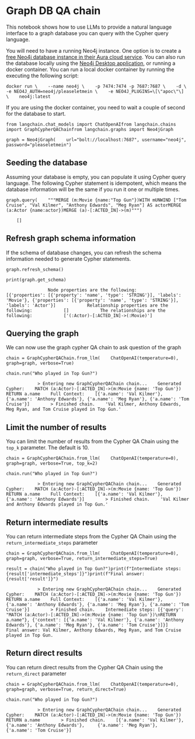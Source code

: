 Graph DB QA chain
=================

This notebook shows how to use LLMs to provide a natural language interface to a graph database you can query with the Cypher query language.

You will need to have a running Neo4j instance. One option is to create a [free Neo4j database instance in their Aura cloud service](https://neo4j.com/cloud/platform/aura-graph-database/). You can also run the database locally using the [Neo4j Desktop application](https://neo4j.com/download/), or running a docker container. You can run a local docker container by running the executing the following script:

    docker run \    --name neo4j \    -p 7474:7474 -p 7687:7687 \    -d \    -e NEO4J_AUTH=neo4j/pleaseletmein \    -e NEO4J_PLUGINS=\[\"apoc\"\]  \    neo4j:latest

If you are using the docker container, you need to wait a couple of second for the database to start.

    from langchain.chat_models import ChatOpenAIfrom langchain.chains import GraphCypherQAChainfrom langchain.graphs import Neo4jGraph

    graph = Neo4jGraph(    url="bolt://localhost:7687", username="neo4j", password="pleaseletmein")

Seeding the database[​](#seeding-the-database "Direct link to Seeding the database")
------------------------------------------------------------------------------------

Assuming your database is empty, you can populate it using Cypher query language. The following Cypher statement is idempotent, which means the database information will be the same if you run it one or multiple times.

    graph.query(    """MERGE (m:Movie {name:"Top Gun"})WITH mUNWIND ["Tom Cruise", "Val Kilmer", "Anthony Edwards", "Meg Ryan"] AS actorMERGE (a:Actor {name:actor})MERGE (a)-[:ACTED_IN]->(m)""")

        []

Refresh graph schema information[​](#refresh-graph-schema-information "Direct link to Refresh graph schema information")
------------------------------------------------------------------------------------------------------------------------

If the schema of database changes, you can refresh the schema information needed to generate Cypher statements.

    graph.refresh_schema()

    print(graph.get_schema)

                    Node properties are the following:            [{'properties': [{'property': 'name', 'type': 'STRING'}], 'labels': 'Movie'}, {'properties': [{'property': 'name', 'type': 'STRING'}], 'labels': 'Actor'}]            Relationship properties are the following:            []            The relationships are the following:            ['(:Actor)-[:ACTED_IN]->(:Movie)']            

Querying the graph[​](#querying-the-graph "Direct link to Querying the graph")
------------------------------------------------------------------------------

We can now use the graph cypher QA chain to ask question of the graph

    chain = GraphCypherQAChain.from_llm(    ChatOpenAI(temperature=0), graph=graph, verbose=True)

    chain.run("Who played in Top Gun?")

                > Entering new GraphCypherQAChain chain...    Generated Cypher:    MATCH (a:Actor)-[:ACTED_IN]->(m:Movie {name: 'Top Gun'})    RETURN a.name    Full Context:    [{'a.name': 'Val Kilmer'}, {'a.name': 'Anthony Edwards'}, {'a.name': 'Meg Ryan'}, {'a.name': 'Tom Cruise'}]        > Finished chain.    'Val Kilmer, Anthony Edwards, Meg Ryan, and Tom Cruise played in Top Gun.'

Limit the number of results[​](#limit-the-number-of-results "Direct link to Limit the number of results")
---------------------------------------------------------------------------------------------------------

You can limit the number of results from the Cypher QA Chain using the `top_k` parameter. The default is 10.

    chain = GraphCypherQAChain.from_llm(    ChatOpenAI(temperature=0), graph=graph, verbose=True, top_k=2)

    chain.run("Who played in Top Gun?")

                > Entering new GraphCypherQAChain chain...    Generated Cypher:    MATCH (a:Actor)-[:ACTED_IN]->(m:Movie {name: 'Top Gun'})    RETURN a.name    Full Context:    [{'a.name': 'Val Kilmer'}, {'a.name': 'Anthony Edwards'}]        > Finished chain.    'Val Kilmer and Anthony Edwards played in Top Gun.'

Return intermediate results[​](#return-intermediate-results "Direct link to Return intermediate results")
---------------------------------------------------------------------------------------------------------

You can return intermediate steps from the Cypher QA Chain using the `return_intermediate_steps` parameter

    chain = GraphCypherQAChain.from_llm(    ChatOpenAI(temperature=0), graph=graph, verbose=True, return_intermediate_steps=True)

    result = chain("Who played in Top Gun?")print(f"Intermediate steps: {result['intermediate_steps']}")print(f"Final answer: {result['result']}")

                > Entering new GraphCypherQAChain chain...    Generated Cypher:    MATCH (a:Actor)-[:ACTED_IN]->(m:Movie {name: 'Top Gun'})    RETURN a.name    Full Context:    [{'a.name': 'Val Kilmer'}, {'a.name': 'Anthony Edwards'}, {'a.name': 'Meg Ryan'}, {'a.name': 'Tom Cruise'}]        > Finished chain.    Intermediate steps: [{'query': "MATCH (a:Actor)-[:ACTED_IN]->(m:Movie {name: 'Top Gun'})\nRETURN a.name"}, {'context': [{'a.name': 'Val Kilmer'}, {'a.name': 'Anthony Edwards'}, {'a.name': 'Meg Ryan'}, {'a.name': 'Tom Cruise'}]}]    Final answer: Val Kilmer, Anthony Edwards, Meg Ryan, and Tom Cruise played in Top Gun.

Return direct results[​](#return-direct-results "Direct link to Return direct results")
---------------------------------------------------------------------------------------

You can return direct results from the Cypher QA Chain using the `return_direct` parameter

    chain = GraphCypherQAChain.from_llm(    ChatOpenAI(temperature=0), graph=graph, verbose=True, return_direct=True)

    chain.run("Who played in Top Gun?")

                > Entering new GraphCypherQAChain chain...    Generated Cypher:    MATCH (a:Actor)-[:ACTED_IN]->(m:Movie {name: 'Top Gun'})    RETURN a.name        > Finished chain.    [{'a.name': 'Val Kilmer'},     {'a.name': 'Anthony Edwards'},     {'a.name': 'Meg Ryan'},     {'a.name': 'Tom Cruise'}]